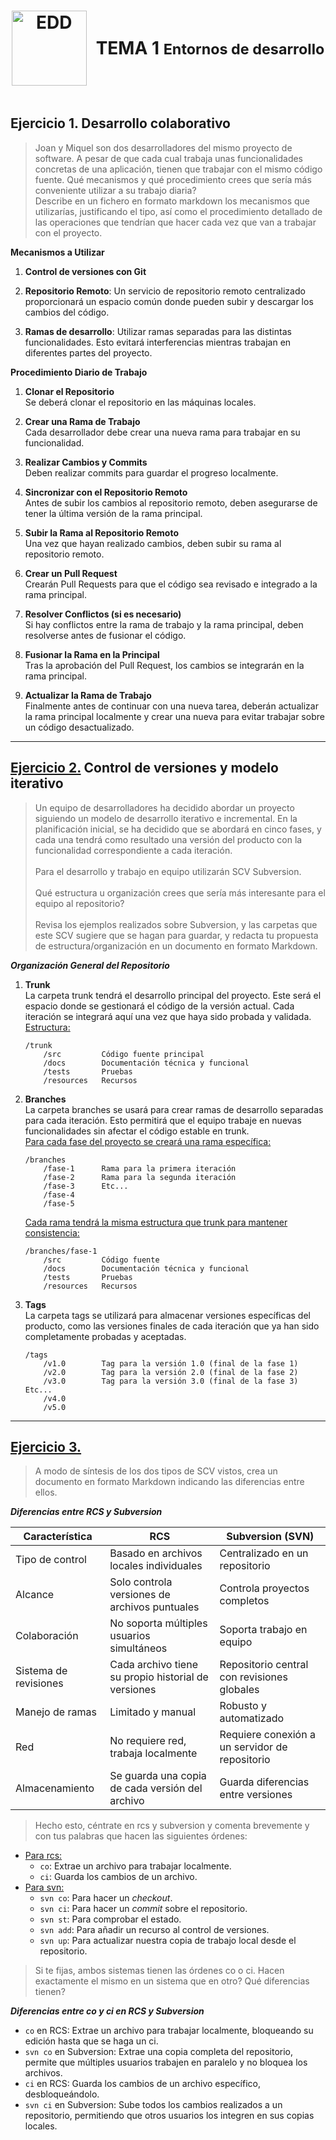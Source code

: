 <div style="display: flex; justify-content: center; align-items: center; text-align: center;">
    <h1 style="display: flex; align-items: center;">
        <img src="https://elpythonista.com/wp-content/uploads/2020/08/Ides-2020-imagen-principal-1.png" alt="EDD" width="120" height="120" style="margin-right: 15px;">
        <b>TEMA 1 <small>Entornos de desarrollo</small></b>
    </h1>
</div>

## Ejercicio 1. Desarrollo colaborativo
>Joan y Miquel son dos desarrolladores del mismo proyecto de software. A pesar de que cada cual trabaja unas funcionalidades concretas de una aplicación, tienen que trabajar con el mismo código fuente. Qué mecanismos y qué procedimiento crees que sería más conveniente utilizar a su trabajo diaria?<br>
Describe en un fichero en formato markdown los mecanismos que utilizarías, justificando el tipo, así como el procedimiento detallado de las operaciones que tendrían que hacer cada vez que van a trabajar con el proyecto.

**Mecanismos a Utilizar**

1. **Control de versiones con Git**

2. **Repositorio Remoto**:
   Un servicio de repositorio remoto centralizado proporcionará un espacio común donde pueden subir y descargar los cambios del código.

3. **Ramas de desarrollo**:
   Utilizar ramas separadas para las distintas funcionalidades. Esto evitará interferencias mientras trabajan en diferentes partes del proyecto.

**Procedimiento Diario de Trabajo**

1. **Clonar el Repositorio**<br>
   Se deberá clonar el repositorio en las máquinas locales.

2. **Crear una Rama de Trabajo**<br>
   Cada desarrollador debe crear una nueva rama para trabajar en su funcionalidad.

3. **Realizar Cambios y Commits**<br>
   Deben realizar commits para guardar el progreso localmente.

4. **Sincronizar con el Repositorio Remoto**<br>
   Antes de subir los cambios al repositorio remoto, deben asegurarse de tener la última versión de la rama principal.

5. **Subir la Rama al Repositorio Remoto**<br>
   Una vez que hayan realizado cambios, deben subir su rama al repositorio remoto.

6. **Crear un Pull Request**<br>
   Crearán Pull Requests para que el código sea revisado e integrado a la rama principal.

7. **Resolver Conflictos (si es necesario)**<br>
   Si hay conflictos entre la rama de trabajo y la rama principal, deben resolverse antes de fusionar el código.

8. **Fusionar la Rama en la Principal**<br>
   Tras la aprobación del Pull Request, los cambios se integrarán en la rama principal.

9. **Actualizar la Rama de Trabajo**<br>
   Finalmente antes de continuar con una nueva tarea, deberán actualizar la rama principal localmente y crear una nueva para evitar trabajar sobre un código desactualizado.

---

## **<u>Ejercicio 2.</u> Control de versiones y modelo iterativo**
>Un equipo de desarrolladores ha decidido abordar un proyecto siguiendo un modelo de desarrollo iterativo e incremental. En la planificación inicial, se ha decidido que se abordará en cinco fases, y cada una tendrá como resultado una versión del producto con la funcionalidad correspondiente a cada iteración.<br><br>
Para el desarrollo y trabajo en equipo utilizarán SCV Subversion.<br><br>
Qué estructura u organización crees que sería más interesante para el equipo al repositorio?<br><br>
Revisa los ejemplos realizados sobre Subversion, y las carpetas que este SCV sugiere que se hagan para guardar, y redacta tu propuesta de estructura/organización en un documento en formato Markdown.

***Organización General del Repositorio***

1. **Trunk**<br>
   La carpeta trunk tendrá el desarrollo principal del proyecto. Este será el espacio donde se gestionará el código de la versión actual. Cada iteración se integrará aquí una vez que haya sido probada y validada.<br>
   <u>Estructura:</u>
      <pre><code>/trunk
       /src         Código fuente principal
       /docs        Documentación técnica y funcional
       /tests       Pruebas
       /resources   Recursos</code></pre>
2. **Branches**<br>
   La carpeta branches se usará para crear ramas de desarrollo separadas para cada iteración. Esto permitirá que el equipo trabaje en nuevas funcionalidades sin afectar el código estable en trunk.<br>
   <u>Para cada fase del proyecto se creará una rama específica:</u>
      <pre><code>/branches
       /fase-1      Rama para la primera iteración
       /fase-2      Rama para la segunda iteración
       /fase-3      Etc...
       /fase-4
       /fase-5</code></pre>
   <u>Cada rama tendrá la misma estructura que trunk para mantener consistencia:</u>
      <pre><code>/branches/fase-1
       /src         Código fuente
       /docs        Documentación técnica y funcional
       /tests       Pruebas
       /resources   Recursos</code></pre>
3. **Tags**<br>
   La carpeta tags se utilizará para almacenar versiones específicas del producto, como las versiones finales de cada iteración que ya han sido completamente probadas y aceptadas.<br>
      <pre><code>/tags
       /v1.0        Tag para la versión 1.0 (final de la fase 1)
       /v2.0        Tag para la versión 2.0 (final de la fase 2)
       /v3.0        Tag para la versión 3.0 (final de la fase 3) Etc...
       /v4.0
       /v5.0</code></pre>

---

## **<u>Ejercicio 3.</u>**
>A modo de síntesis de los dos tipos de SCV vistos, crea un documento en formato Markdown indicando las diferencias entre ellos.<br>

***Diferencias entre RCS y Subversion***

| Característica        | RCS                                                 | Subversion (SVN)                               |
| --------------------- | --------------------------------------------------- | ---------------------------------------------- |
| Tipo de control       | Basado en archivos locales individuales             | Centralizado en un repositorio                 |
| Alcance               | Solo controla versiones de archivos puntuales       | Controla proyectos completos                   |
| Colaboración          | No soporta múltiples usuarios simultáneos           | Soporta trabajo en equipo                      |
| Sistema de revisiones | Cada archivo tiene su propio historial de versiones | Repositorio central con revisiones globales    |
| Manejo de ramas       | Limitado y manual                                   | Robusto y automatizado                         |
| Red                   | No requiere red, trabaja localmente                 | Requiere conexión a un servidor de repositorio |
| Almacenamiento        | Se guarda una copia de cada versión del archivo     | Guarda diferencias entre versiones             |

>Hecho esto, céntrate en rcs y subversion y comenta brevemente y con tus palabras que hacen las siguientes órdenes:

- <u>Para rcs:</u><br>
    * `co`: Extrae un archivo para trabajar localmente.
    * `ci`: Guarda los cambios de un archivo.
- <u>Para svn:</u><br>
    * `svn co`: Para hacer un *checkout*.
    * `svn ci`: Para hacer un *commit* sobre el repositorio.
    * `svn st`: Para comprobar el estado.
    * `svn add`: Para añadir un recurso al control de versiones.
    * `svn up`: Para actualizar nuestra copia de trabajo local desde el repositorio.

>Si te fijas, ambos sistemas tienen las órdenes co o ci. Hacen exactamente el mismo en un sistema que en otro? Qué diferencias tienen?

***Diferencias entre co y ci en RCS y Subversion***
- `co` en RCS: Extrae un archivo para trabajar localmente, bloqueando su edición hasta que se haga un ci.
- `svn co` en Subversion: Extrae una copia completa del repositorio, permite que múltiples usuarios trabajen en paralelo y no bloquea los archivos.
- `ci` en RCS: Guarda los cambios de un archivo específico, desbloqueándolo.
- `svn ci` en Subversion: Sube todos los cambios realizados a un repositorio, permitiendo que otros usuarios los integren en sus copias locales.